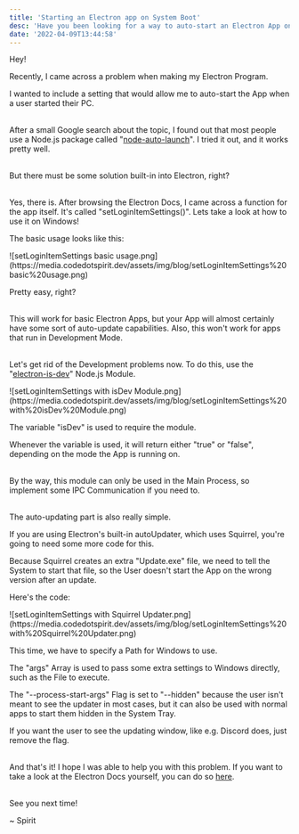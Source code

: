 ```yaml
---
title: 'Starting an Electron app on System Boot'
desc: 'Have you been looking for a way to auto-start an Electron App on System Boot without external modules? I got you covered!'
date: '2022-04-09T13:44:58' 
---
```


Hey!

Recently, I came across a problem when making my Electron Program. 

I wanted to include a setting that would allow me to auto-start the App when a user started their PC. 

<br>After a small Google search about the topic, I found out that most people use a Node.js package called "[node-auto-launch](https://www.npmjs.com/package/auto-launch)". I tried it out, and it works pretty well. 

<br>But there must be some solution built-in into Electron, right? 

<br>Yes, there is. After browsing the Electron Docs, I came across a function for the app itself. It's called "setLoginItemSettings()".  Lets take a look at how to use it on Windows!

The basic usage looks like this:
<div markdown="1" class="article-image">![setLoginItemSettings basic usage.png](https://media.codedotspirit.dev/assets/img/blog/setLoginItemSettings%20basic%20usage.png)</div>

Pretty easy, right?

<br>This will work for basic Electron Apps, but your App will almost certainly have some sort of auto-update capabilities. Also, this won't work for apps that run in Development Mode. 

<br>Let's get rid of the Development problems now. To do this, use the "[electron-is-dev](https://www.npmjs.com/package/electron-is-dev)" Node.js Module.

<div markdown="1" class="article-image">![setLoginItemSettings with isDev Module.png](https://media.codedotspirit.dev/assets/img/blog/setLoginItemSettings%20with%20isDev%20Module.png)</div>

The variable "isDev" is used to require the module. 

Whenever the variable is used, it will return either "true" or "false", depending on the mode the App is running on.

<br>By the way, this module can only be used in the Main Process, so implement some IPC Communication if you need to.

<br> The auto-updating part is also really simple. 

If you are using Electron's built-in autoUpdater, which uses Squirrel, you're going to need some more code for this. 

Because Squirrel creates an extra "Update.exe" file, we need to tell the System to start that file, so the User doesn't start the App on the wrong version after an update.

Here's the code:
<div markdown="1" class="article-image">![setLoginItemSettings with Squirrel Updater.png](https://media.codedotspirit.dev/assets/img/blog/setLoginItemSettings%20with%20Squirrel%20Updater.png)</div>

This time, we have to specify a Path for Windows to use. 

The "args" Array is used to pass some extra settings to Windows directly, such as the File to execute. 

The "--process-start-args" Flag is set to "--hidden" because the user isn't meant to see the updater in most cases, but it can also be used with normal apps to start them hidden in the System Tray.

If you want the user to see the updating window, like e.g. Discord does, just remove the flag.

<br> And that's it! I hope I was able to help you with this problem. If you want to take a look at the Electron Docs yourself, you can do so [here](https://www.electronjs.org/docs/latest/api/app#appsetloginitemsettingssettings-macos-windows).

<br>See you next time!

~ Spirit